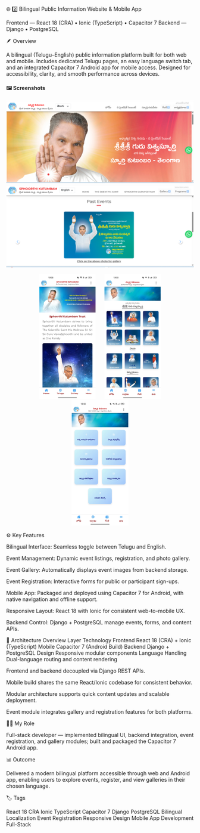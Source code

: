 🌐 2️⃣ Bilingual Public Information Website & Mobile App

Frontend — React 18 (CRA) • Ionic (TypeScript) • Capacitor 7
Backend — Django • PostgreSQL

🪶 Overview

A bilingual (Telugu–English) public information platform built for both web and mobile.
Includes dedicated Telugu pages, an easy language switch tab, and an integrated Capacitor 7 Android app for mobile access.
Designed for accessibility, clarity, and smooth performance across devices.

#### 🖼️ Screenshots
![Web Home](assets/home_web.png?v=2)
![Web Gallery](assets/web_gallery.png?v=2)

<div align="center">
<img src="assets/mobile_home_en.jpg?v=2" alt="App Home" width="30%" style="margin:0 10px;">
  <img src="assets/mobile_menu.jpg?v=2" alt="App Menu" width="30%" style="margin:0 10px;">
  <img src="assets/mobile_gallery.jpg?v=2" alt="App Gallery" width="30%" style="margin:0 10px;">
</div>


⚙️ Key Features

Bilingual Interface: Seamless toggle between Telugu and English.

Event Management: Dynamic event listings, registration, and photo gallery.

Event Gallery: Automatically displays event images from backend storage.

Event Registration: Interactive forms for public or participant sign-ups.

Mobile App: Packaged and deployed using Capacitor 7 for Android, with native navigation and offline support.

Responsive Layout: React 18 with Ionic for consistent web-to-mobile UX.

Backend Control: Django + PostgreSQL manage events, forms, and content APIs.

🧠 Architecture Overview
Layer	Technology
Frontend	React 18 (CRA) + Ionic (TypeScript)
Mobile	Capacitor 7 (Android Build)
Backend	Django + PostgreSQL
Design	Responsive modular components
Language Handling	Dual-language routing and content rendering

Frontend and backend decoupled via Django REST APIs.

Mobile build shares the same React/Ionic codebase for consistent behavior.

Modular architecture supports quick content updates and scalable deployment.

Event module integrates gallery and registration features for both platforms.

👨‍💻 My Role

Full-stack developer — implemented bilingual UI, backend integration, event registration, and gallery modules; built and packaged the Capacitor 7 Android app.

📊 Outcome

Delivered a modern bilingual platform accessible through web and Android app, enabling users to explore events, register, and view galleries in their chosen language.

🏷️ Tags

React 18 CRA Ionic TypeScript Capacitor 7 Django PostgreSQL
Bilingual Localization Event Registration Responsive Design Mobile App Development Full-Stack
